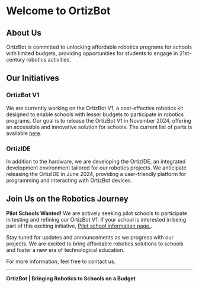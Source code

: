 # Welcome to OrtizBot

## About Us

OrtizBot is committed to unlocking affordable robotics programs for schools with limited budgets, providing opportunities for students to engage in 21st-century robotics activities.

## Our Initiatives

### OrtizBot V1

We are currently working on the OrtizBot V1, a cost-effective robotics kit designed to enable schools with lesser budgets to participate in robotics programs. Our goal is to release the OrtizBot V1 in November 2024, offering an accessible and innovative solution for schools. The current list of parts is available [here](/V1).

### OrtizIDE

In addition to the hardware, we are developing the OrtizIDE, an integrated development environment tailored for our robotics projects. We anticipate releasing the OrtizIDE in June 2024, providing a user-friendly platform for programming and interacting with OrtizBot devices.

## Join Us on the Robotics Journey

**Pilot Schools Wanted!**
We are actively seeking pilot schools to participate in testing and refining our OrtizBot V1. If your school is interested in being part of this exciting initiative, [Pilot school information page.](/pilotschool).

Stay tuned for updates and announcements as we progress with our projects. We are excited to bring affordable robotics solutions to schools and foster a new era of technological education.

For more information, feel free to contact us.

---
**OrtizBot | Bringing Robotics to Schools on a Budget**
